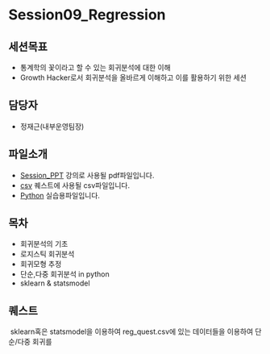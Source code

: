 Session09_Regression
===

세션목표
---
 - 통계학의 꽃이라고 할 수 있는 회귀분석에 대한 이해
 - Growth Hacker로서 회귀분석을 올바르게 이해하고 이를 활용하기 위한 세션

담당자
---
 - 정재근(내부운영팀장)

파일소개
---
   
- [Session_PPT](./Session9_Regression.pdf) 강의로 사용될 pdf파일입니다.
 - [csv](./reg_quest.csv) 퀘스트에 사용될 csv파일입니다.
 - [Python](./실습용파일) 실습용파일입니다.
 


목차
---
   
 - 회귀분석의 기초
 - 로지스틱 회귀분석
 - 회귀모형 추정 
 - 단순,다중 회귀분석 in python
 - sklearn & statsmodel
 
 
퀘스트
---
  sklearn혹은 statsmodel을 이용하여 reg_quest.csv에 있는 데이터들을 이용하여 단순/다중 회귀를 
